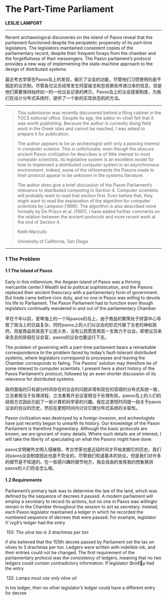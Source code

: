# The Part-Time Parliament
__LESLIE LAMPORT__

-----------------------------------------------
Recent archaeological discoveries on the island of Paxos reveal that the parliament functioned despite the peripatetic propensity of its part-time legislators. The legislators maintained consistent copies of the parliamentary record, despite their frequent forays from the chamber and the forgetfulness of their messengers. The Paxon parliament’s protocol provides a new way of implementing the state-machine approach to the design of distributed systems.

最近考古学家在Paxos岛上的发现，揭示了议会的功能，尽管他们习惯使用的是不固定的议员制。尽管各位议员经常发生同室操戈和忽视某些传递过来的信息，但是他们需要保持始终如一的一份议会记录的拷贝。Paxos岛上的议会提案制度，为我们在设计分布式系统时，提供了一个新的实现状态机的方法。

------------------------------
>This submission was recently discovered behind a filing cabinet in the TOCS editorial office. Despite its age, the editor-in-chief felt that it was worth publishing. Because the author is currently doing field work in the Greek isles and cannot be reached, I was asked to prepare it for publication.
>
>The author appears to be an archeologist with only a passing interest in computer science. This is unfortunate; even though the obscure ancient Paxon civilization he describes is of little interest to most computer scientists, its legislative system is an excellent model for how to implement a distributed computer system in an asynchronous environment. Indeed, some of the refinements the Paxons made to their protocol appear to be unknown in the systems literature.
>
>The author does give a brief discussion of the Paxon Parliament’s relevance to distributed computing in Section 4. Computer scientists will probably want to read that section first. Even before that, they might want to read the explanation of the algorithm for computer scientists by Lampson [1996]. The algorithm is also described more formally by De Prisco et al. [1997]. I have added further comments on the relation between the ancient protocols and more recent work at the end of Section 4.
>
>Keith Marzullo
>
>University of California, San Diego

------------------------------------
### 1 The Problem
#### 1.1 The Island of Paxos
Early in this millennium, the Aegean island of Paxos was a thriving mercantile center.1 Wealth led to political sophistication, and the Paxons replaced their ancient theocracy with a parliamentary form of government. But trade came before civic duty, and no one in Paxos was willing to devote his life to Parliament. The Paxon Parliament had to function even though legislators continually wandered in and out of the parliamentary Chamber.

早在千年以前，爱琴海上的一个叫paxos的岛上，由于商品的繁荣处于财富中心导致了政治上的日益复杂，同时paxos上的人们以议会的形式代替了古老的神权政府。但是商品贸易高于公民义务，没有公民愿意用其一生致力于议会。即使议员来来去去的徘徊在议会室，paxos的议会也要运行下去。

The problem of governing with a part-time parliament bears a remarkable correspondence to the problem faced by today’s fault-tolerant distributed systems, where legislators correspond to processes and leaving the Chamber corresponds to failing. The Paxons’ solution may therefore be of some interest to computer scientists. I present here a short history of the Paxos Parliament’s protocol, followed by an even shorter discussion of its relevance for distributed systems.

政府面临的只有部分时间存在的议会的问题非常和现在的容错的分布式系统一致，立法者相当于处理进程，立法者离开会议室相当于处理失败。paxos岛上的人们的结局方式因此引起了一些计算机科学家的兴趣。我在这里短时间提一段关于paxos议会的协议的历史，然后在更短时间内讨论它跟分布式系统的关联性。

Paxon civilization was destroyed by a foreign invasion, and archeologists have just recently begun to unearth its history. Our knowledge of the Paxon Parliament is therefore fragmentary. Although the basic protocols are known, we are ignorant of many details. Where such details are of interest, I will take the liberty of speculating on what the Paxons might have done.

paxos文明被外文明入侵摧毁，考古学家也是近段时间才开始发掘它的历史。我们对paxos议会制度因此也是不完全的。尽管我们知道基本的协议，但是我们对许多的细节是不知道的。在一些感兴趣的细节地方，我会自由的发挥我的想象猜测paxos的人们将会怎么做。

#### 1.2 Requirements
Parliament’s primary task was to determine the law of the land, which was defined
by the sequence of decrees it passed. A modern parliament will employ a secretary
to record its actions, but no one in Paxos was willingto remain in the Chamber
throughout the session to act as secretary. Instead, each Paxon legislator maintained
a ledger in which he recorded the numbered sequence of decrees that were
passed. For example, legislator Λ˘ινχ∂’s ledger had the entry

​                          155: _The olive tax is 3 drachmas per ton_

if she believed that the 155th decree passed by Parliament set the tax on olives to 3
drachmas per ton. Ledgers were written with indelible ink, and their entries could
not be changed.
The first requirement of the parliamentary protocol was the consistency of ledgers,
meaning that no two ledgers could contain contradictory information. If legislator
Φισ∂ρ had the entry

​                         132: _Lamps must use only olive oil_

in his ledger, then no other legislator’s ledger could have a different entry for decree